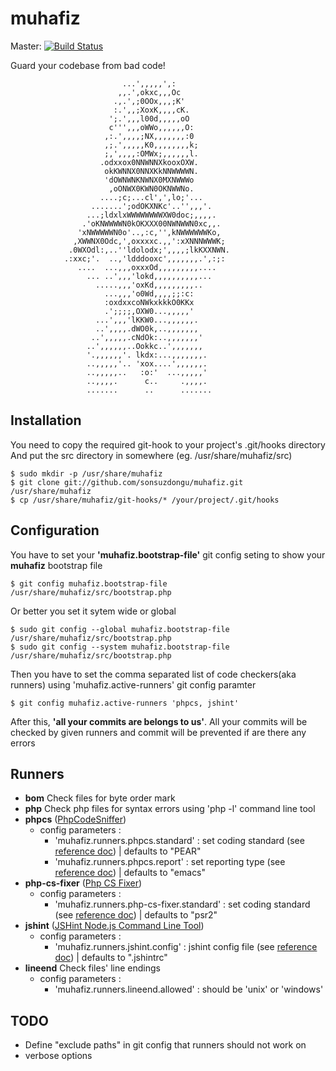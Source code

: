 muhafiz
=======

Master: [![Build Status](https://secure.travis-ci.org/sonsuzdongu/muhafiz.png?branch=master)](http://travis-ci.org/sonsuzdongu/muhafiz)

Guard your codebase from bad code!

                             ...',,,,,',:                                   
                            ,,.',okxc,,,Oc                                  
                           .,.',;0OOx,,,;K'                                 
                           :.',,;XoxK,,,,cK.                                
                          ';.',,,l00d,,,,,oO                                
                          c''',,,oWWo,,,,,,O:                               
                         ,:.',,,,;NX,,,,,,,:0                               
                         ,;.',,,,,K0,,,,,,,,k;                              
                         ;,',,,,:OMWx;,,,,,,l.                              
                        .odxxox0NNWNNXkooxOXW.                              
                         okKWNNX0NNXKkNNWWWWN.                              
                         'dOWNWNKNWNX0MXNWWWo                               
                          ,oONWX0KWN0OKNWWNo.                               
                        ....;c;...cl',',lo;'...                             
                      .......';odOKXNKc'..'',,,'.                           
                     ...;ldxlxWWWWWWWWXW0doc;,,,,.                          
                    .'oKNWWWWN0kOKXXX00NWNWWN0xc,,.                         
                   'xNWWWWWN0o'..,:c,'',kNWWWWWWKo,                         
                  ,XWWNX0Odc,',oxxxxc.,,':xXNNNWWWK;                        
                 .0WXOdl:,..''ldolodx;',,,,;lkKXXNWN.                       
                .:xxc;'.  ..,'ldddooxc',,,,,,,.',:;:                        
                   ....  ...,,,oxxxOd,,,,,,,,,....                          
                     ... ..',,,'lokd,,,,,,,,,,...                           
                       .....,,,'oxKd,,,,,,,,,..                             
                         ...,,,'o0Wd,,,,;;:c:                               
                         :oxdxxcoNWkxkkkO0KKx                               
                         .';;;;,OXW0...,,,,,'                               
                       ...',,,'lKKW0...,,,,,,.                              
                       ..',,,,.dWO0k,..,,,,,,,                              
                      ..',,,,,.cNdOk:..,,,,,,,'                             
                     ..',,,,,,..Ookkc..',,,,,,,                             
                     '.,,,,,,'. lkdx:...,,,,,,,.                            
                     ..,,,,,'.. 'xox....',,,,,,.                            
                     ..,,,,,..   :o:'  ...,,,,,'                            
                     ..,,,,.      c..     .,,,,.                            
                     .......      ..      ....... 


## Installation

You need to copy the required git-hook to your project's .git/hooks directory 
And put the src directory in somewhere (eg. /usr/share/muhafiz/src)

    $ sudo mkdir -p /usr/share/muhafiz
    $ git clone git://github.com/sonsuzdongu/muhafiz.git /usr/share/muhafiz
    $ cp /usr/share/muhafiz/git-hooks/* /your/project/.git/hooks        


## Configuration

You have to set your **'muhafiz.bootstrap-file'** git config seting to show your **muhafiz** bootstrap file

    $ git config muhafiz.bootstrap-file /usr/share/muhafiz/src/bootstrap.php

Or better you set it sytem wide or global

    $ sudo git config --global muhafiz.bootstrap-file /usr/share/muhafiz/src/bootstrap.php
    $ sudo git config --system muhafiz.bootstrap-file /usr/share/muhafiz/src/bootstrap.php

Then you have to set the comma separated list of code checkers(aka runners) using 'muhafiz.active-runners' git config paramter
 
    $ git config muhafiz.active-runners 'phpcs, jshint'

After this, **'all your commits are belongs to us'**. All your commits will be checked by given runners and commit will be prevented if are there any errors

## Runners
* **bom**  Check files for byte order mark
* **php**  Check php files for syntax errors using 'php -l' command line tool
* **phpcs** ([PhpCodeSniffer](http://pear.php.net/package/PHP_CodeSniffer/redirected))
    * config parameters : 
        * 'muhafiz.runners.phpcs.standard' : set coding standard (see [reference doc](http://pear.php.net/manual/en/package.php.php-codesniffer.config-options.php)) | defaults to "PEAR"
        * 'muhafiz.runners.phpcs.report' : set reporting type (see [reference doc](http://pear.php.net/manual/en/package.php.php-codesniffer.config-options.php)) | defaults to "emacs"
* **php-cs-fixer** ([Php CS Fixer](http://cs.sensiolabs.org/))
    * config parameters : 
        * 'muhafiz.runners.php-cs-fixer.standard' : set coding standard (see [reference doc](http://cs.sensiolabs.org/)) | defaults to "psr2"
* **jshint** ([JSHint Node.js Command Line Tool](http://www.jshint.com/platforms/))
    * config parameters : 
        * 'muhafiz.runners.jshint.config' : jshint config file (see [reference doc](http://www.jshint.com/docs/)) | defaults to ".jshintrc"
* **lineend** Check files' line endings
    * config parameters : 
        * 'muhafiz.runners.lineend.allowed' : should be 'unix' or 'windows' 



## TODO
* Define "exclude paths" in git config that runners should not work on
* verbose options
